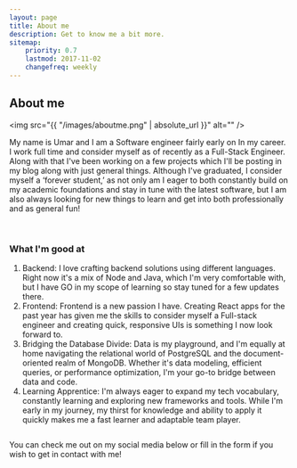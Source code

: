 ```yaml
---
layout: page
title: About me
description: Get to know me a bit more.
sitemap:
    priority: 0.7
    lastmod: 2017-11-02
    changefreq: weekly
---
```

## About me

<span class="image left"><img src="{{ "/images/aboutme.png" | absolute_url }}" alt="" /></span>

My name is Umar and I am a Software engineer fairly early on In my career. I work full time and consider myself as of recently as a Full-Stack Engineer. Along with that I've been working on a few projects which I'll be posting in my blog along with just general things. Although I've graduated, I consider myself a ‘forever student,’ as not only am I eager to both constantly build on my academic foundations and stay in tune with the latest software, but I am also always looking for new things to learn and get into both professionally and as general fun!

<br>

### What I'm good at
<div class="box">
  <p>
  <ol>
  <li>  
Backend:
I love crafting backend solutions using different languages. Right now it's a mix of Node and Java, which I'm very comfortable with, but I have GO in my scope of learning so stay tuned for a few updates there.
</li>
  <li>  
Frontend:
Frontend is a new passion I have. Creating React apps for the past year has given me the skills to consider myself a Full-stack engineer and creating quick, responsive UIs is something I now look forward to.
</li>
  <li>  
Bridging the Database Divide:
Data is my playground, and I'm equally at home navigating the relational world of PostgreSQL and the document-oriented realm of MongoDB. Whether it's data modeling, efficient queries, or performance optimization, I'm your go-to bridge between data and code.
</li>
<li>  
Learning Apprentice:
I'm always eager to expand my tech vocabulary, constantly learning and exploring new frameworks and tools. While I'm early in my journey, my thirst for knowledge and ability to apply it quickly makes me a fast learner and adaptable team player.
</li>
  </ol>
  </p>
</div>
<span class="image left"><img src="{{ "/images/socials.jpg" | absolute_url }}" alt="" /></span>

You can check me out on my social media below or fill in the form if you wish to get in contact with me!
